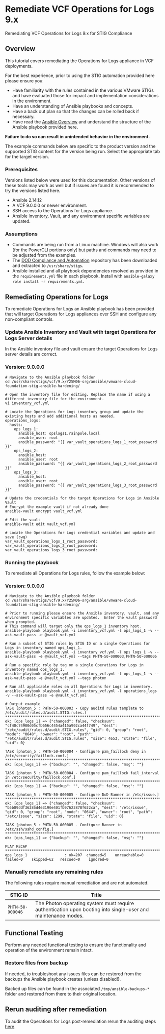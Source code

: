 # Remediate VCF Operations for Logs 9.x
Remediating VCF Operations for Logs 9.x for STIG Compliance

## Overview
This tutorial covers remediating the Operations for Logs appliance in VCF deployments.  

For the best experience, prior to using the STIG automation provided here please ensure you:

- Have familiarity with the rules contained in the various VMware STIGs and have evaluated those for impact and implementation considerations in the environment.  
- Have an understanding of Ansible playbooks and concepts.
- Have a back out plan so that the changes can be rolled back if necessary.
- Have read the [Ansible Overview](../../ansible-playbook-overview.md) and understand the structure of the Ansible playbook provided here.

**Failure to do so can result in unintended behavior in the environment.**  

The example commands below are specific to the product version and the supported STIG content for the version being run. Select the appropriate tab for the target version.


### Prerequisites
Versions listed below were used for this documentation. Other versions of these tools may work as well but if issues are found it is recommended to try the versions listed here.  

* Ansible 2.14.12
* A VCF 9.0.0.0 or newer environment.
* SSH access to the Operations for Logs appliance.
* Ansible Inventory, Vault, and any environment specific variables are updated.

### Assumptions
* Commands are being run from a Linux machine. Windows will also work (for the PowerCLI portions only) but paths and commands may need to be adjusted from the examples.
* The [DOD Compliance and Automation](https://github.com/vmware/dod-compliance-and-automation) repository has been downloaded and extracted to `/usr/share/stigs`.
* Ansible installed and all playbook dependencies resolved as provided in the `requirements.yml` file in each playbook. Install with `ansible-galaxy role install -r requirements.yml`.

## Remediating Operations for Logs
To remediate Operations for Logs an Ansible playbook has been provided that will target Operations for Logs appliances over SSH and configure any non-compliant controls.  

### Update Ansible Inventory and Vault with target Operations for Logs Server details
In the Ansible inventory file and vault ensure the target Operations for Logs server details are correct.
### Version: 9.0.0.0
```
# Navigate to the Ansible playbook folder
cd /usr/share/stigs/vcf/9.x/Y25M06-srg/ansible/vmware-cloud-foundation-stig-ansible-hardening/

# Open the inventory file for editing. Replace the name if using a different inventory file for the environment.
vi inventory_vcf.yml

# Locate the Operations for Logs inventory group and update the existing hosts and add additional hosts as needed.
operations_logs:
  hosts:
    ops_logs_1:
      ansible_host: opslogs1.rainpole.local
      ansible_user: root
      ansible_password: "{{ var_vault_operations_logs_1_root_password }}"
    ops_logs_2:
      ansible_host:
      ansible_user: root
      ansible_password: "{{ var_vault_operations_logs_2_root_password }}"
    ops_logs_3:
      ansible_host:
      ansible_user: root
      ansible_password: "{{ var_vault_operations_logs_3_root_password }}"

# Update the credentials for the target Operations for Logs in Ansible Vault
# Encrypt the example vault if not already done
ansible-vault encrypt vault_vcf.yml

# Edit the vault
ansible-vault edit vault_vcf.yml

# Locate the Operations for Logs credential variables and update and save (:wq)
var_vault_operations_logs_1_root_password:
var_vault_operations_logs_2_root_password:
var_vault_operations_logs_3_root_password:
```

### Running the playbook
To remediate all Operations for Logs rules, follow the example below:
### Version: 9.0.0.0
```
# Navigate to the Ansible playbook folder
cd /usr/share/stigs/vcf/9.x/Y25M06-srg/ansible/vmware-cloud-foundation-stig-ansible-hardening/

# Prior to running please ensure the Ansible inventory, vault, and any environment specific variables are updated.  Enter the vault password when prompted.
# This command will target only the ops_logs_1 inventory host.
ansible-playbook playbook.yml -i inventory_vcf.yml -l ops_logs_1 -v --ask-vault-pass -e @vault_vcf.yml

# Run a subset of STIG rules by STIG ID on a single Operations for Logs in inventory named ops_logs_1.
ansible-playbook playbook.yml -i inventory_vcf.yml -l ops_logs_1 -v --ask-vault-pass -e @vault_vcf.yml --tags PHTN-50-000003,PHTN-50-000005

# Run a specific role by tag on a single Operations for Logs in inventory named ops_logs_1.
ansible-playbook playbook.yml -i inventory_vcf.yml -l ops_logs_1 -v --ask-vault-pass -e @vault_vcf.yml --tags photon

# Run all applicable roles on all Operations for Logs in inventory.
ansible-playbook playbook.yml -i inventory_vcf.yml -l operations_logs -v --ask-vault-pass -e @vault_vcf.yml

# Output example
TASK [photon_5 : PHTN-50-000003 - Copy auditd rules template to /etc/audit/rules.d/audit.STIG.rules.] *************************************************************************************************************************
ok: [ops_logs_1] => {"changed": false, "checksum": "cf48c74900d05cfb656c4454a415a902ca44f749", "dest": "/etc/audit/rules.d/audit.STIG.rules", "gid": 0, "group": "root", "mode": "0640", "owner": "root", "path": "/etc/audit/rules.d/audit.STIG.rules", "size": 4653, "state": "file", "uid": 0}

TASK [photon_5 : PHTN-50-000004 - Configure pam_faillock deny in /etc/security/faillock.conf.] ********************************************************************************************************************************
ok: [ops_logs_1] => {"backup": "", "changed": false, "msg": ""}

TASK [photon_5 : PHTN-50-000004 - Configure pam_faillock fail_interval in /etc/security/faillock.conf.] ***********************************************************************************************************************
ok: [ops_logs_1] => {"backup": "", "changed": false, "msg": ""}

TASK [photon_5 : PHTN-50-000005 - Configure DoD Banner in /etc/issue.] ********************************************************************************************************************************************************
ok: [ops_logs_1] => {"changed": false, "checksum": "b5b89ddf36286d4e3190e401fb97622878f622ca", "dest": "/etc/issue", "gid": 0, "group": "root", "mode": "0644", "owner": "root", "path": "/etc/issue", "size": 1299, "state": "file", "uid": 0}

TASK [photon_5 : PHTN-50-000005 - Configure Banner in /etc/ssh/sshd_config.] **************************************************************************************************************************************************
ok: [ops_logs_1] => {"backup": "", "changed": false, "msg": ""}

PLAY RECAP ********************************************************************************************************************************************************************************************************************
ops_logs_1                 : ok=207  changed=5    unreachable=0    failed=0    skipped=62   rescued=0    ignored=0
```

### Manually remediate any remaining rules
The following rules require manual remediation and are not automated.  

| STIG ID              | Title                                                                                                                                   |
|----------------------|-----------------------------------------------------------------------------------------------------------------------------------------|
| `PHTN-50-000046`     |The Photon operating system must require authentication upon booting into single-user and maintenance modes.                             |

## Functional Testing
Perform any needed functional testing to ensure the functionality and operation of the environment remain intact.

### Restore files from backup
If needed, to troubleshoot any issues files can be restored from the backups the Ansible playbook creates (unless disabled!).  

Backed up files can be found in the associated `/tmp/ansible-backups-*` folder and restored from there to their original location.

## Rerun auditing after remediation
To audit the Operations for Logs post-remediation rerun the auditing steps [here](./audit9-opslogs.md).
